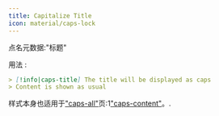 ```yaml
---
title: Capitalize Title
icon: material/caps-lock
---
```


点名元数据:"标题"

用法 :
```md
> [!info|caps-title] The title will be displayed as caps
> Content is shown as usual
```

样式本身也适用于["caps-all"](。/combined-styling/page-16.md)页:1["caps-content"](。/content-styling/page-6.md)。.